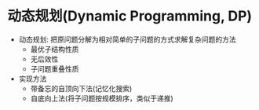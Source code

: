 # 动态规划(Dynamic Programming, DP)
- 动态规划: 把原问题分解为相对简单的子问题的方式求解复杂问题的方法
    - 最优子结构性质
    - 无后效性
    - 子问题重叠性质
- 实现方法
    - 带备忘的自顶向下法(记忆化搜索)
    - 自底向上法(将子问题按规模排序，类似于递推)